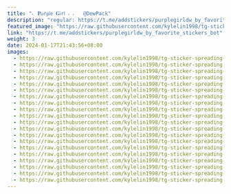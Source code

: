 ```yaml
---
title: "𝁘 𝐏𝗎r𝗉𝗅𝖾 𝐆𝗂r𝗅 ៸ ៸   @DewPack"
description: "regular: https://t.me/addstickers/purplegirldw_by_favorite_stickers_bot"
featured_image: "https://raw.githubusercontent.com/kylelin1998/tg-sticker-spreading-worldwide-images/main/img/d86557dd-8a71-471d-a389-16d4de125ede.jpg"
link: "https://t.me/addstickers/purplegirldw_by_favorite_stickers_bot"
weight: 3
date: 2024-01-17T21:43:56+08:00
images:
  - https://raw.githubusercontent.com/kylelin1998/tg-sticker-spreading-worldwide-images/main/img/d86557dd-8a71-471d-a389-16d4de125ede.jpg
  - https://raw.githubusercontent.com/kylelin1998/tg-sticker-spreading-worldwide-images/main/img/cae04f00-5292-4d4d-afb5-088fc42360f4.jpg
  - https://raw.githubusercontent.com/kylelin1998/tg-sticker-spreading-worldwide-images/main/img/e79cfda0-190a-47bb-9981-2666dc8d89b9.jpg
  - https://raw.githubusercontent.com/kylelin1998/tg-sticker-spreading-worldwide-images/main/img/24b10c9a-afeb-406a-bc62-83c2b66b0611.jpg
  - https://raw.githubusercontent.com/kylelin1998/tg-sticker-spreading-worldwide-images/main/img/b75572aa-7362-43ba-a3b5-22c361bf4f0d.jpg
  - https://raw.githubusercontent.com/kylelin1998/tg-sticker-spreading-worldwide-images/main/img/c14ab9ab-1320-4b38-ab9c-91d2f8780f46.jpg
  - https://raw.githubusercontent.com/kylelin1998/tg-sticker-spreading-worldwide-images/main/img/7f1dd3f9-37ba-4f0c-803a-2ddf2d1ef85a.jpg
  - https://raw.githubusercontent.com/kylelin1998/tg-sticker-spreading-worldwide-images/main/img/8fd3843e-17b0-414b-928b-8600f3da5ae4.jpg
  - https://raw.githubusercontent.com/kylelin1998/tg-sticker-spreading-worldwide-images/main/img/0fd6714a-1b8b-4557-999d-99d6588ceddf.jpg
  - https://raw.githubusercontent.com/kylelin1998/tg-sticker-spreading-worldwide-images/main/img/8d8830bb-6a25-44bb-8b2a-1ca3c5d6ca07.jpg
  - https://raw.githubusercontent.com/kylelin1998/tg-sticker-spreading-worldwide-images/main/img/10e570ef-ddf4-42de-890b-0dedc6b3c4aa.jpg
  - https://raw.githubusercontent.com/kylelin1998/tg-sticker-spreading-worldwide-images/main/img/372f015b-c6c7-4e10-a0de-058cf2496a42.jpg
  - https://raw.githubusercontent.com/kylelin1998/tg-sticker-spreading-worldwide-images/main/img/28de1f66-22b7-4e86-add0-fa8c67d30d52.jpg
  - https://raw.githubusercontent.com/kylelin1998/tg-sticker-spreading-worldwide-images/main/img/4b53fe3f-baf6-4e15-9f1c-8cae0abd7418.jpg
  - https://raw.githubusercontent.com/kylelin1998/tg-sticker-spreading-worldwide-images/main/img/bf783c3b-5dc8-49d8-a745-cb893f36765e.jpg
  - https://raw.githubusercontent.com/kylelin1998/tg-sticker-spreading-worldwide-images/main/img/88fc9948-b0e2-42c9-b3cc-d3d0a2b90dcb.jpg
  - https://raw.githubusercontent.com/kylelin1998/tg-sticker-spreading-worldwide-images/main/img/3be90626-2d17-47e9-ae95-7f3f5c63a158.jpg
  - https://raw.githubusercontent.com/kylelin1998/tg-sticker-spreading-worldwide-images/main/img/01993728-6734-4f44-be8d-ce1afd3d4f23.jpg
  - https://raw.githubusercontent.com/kylelin1998/tg-sticker-spreading-worldwide-images/main/img/5ec82fd9-4446-4f04-82a8-23c9adc0b017.jpg
  - https://raw.githubusercontent.com/kylelin1998/tg-sticker-spreading-worldwide-images/main/img/703f9c4d-8f44-4a66-9647-0a893bf56c66.jpg
---
```

